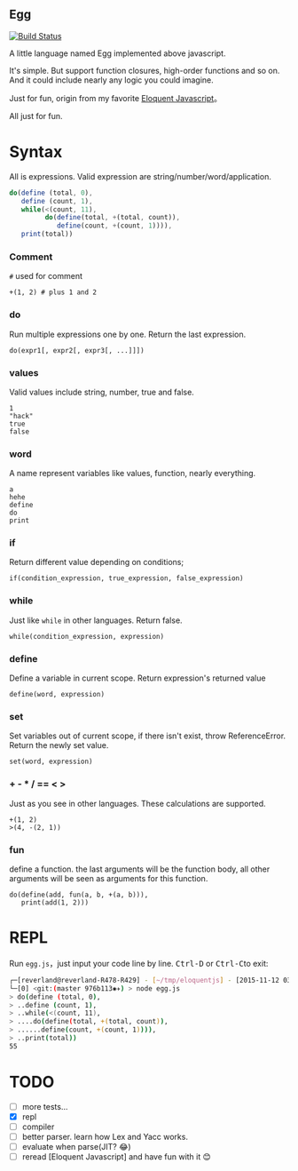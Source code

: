 Egg
----

[![Build Status](https://travis-ci.org/HalfdogStudio/interpreter-egg.png)](https://travis-ci.org/HalfdogStudio/interpreter-egg)

A little language named Egg implemented above javascript.

It's simple. But support function closures, high-order functions and so on. And it could include nearly any logic you could imagine.

Just for fun, origin from my favorite [Eloquent Javascript](http://eloquentjavascript.net/11_language.html)。

All just for fun. 

Syntax
======

All is expressions. Valid expression are string/number/word/application.

```javascript
do(define (total, 0), 
   define (count, 1),
   while(<(count, 11),
         do(define(total, +(total, count)),
            define(count, +(count, 1)))),
   print(total))
```

### Comment

`#` used for comment

    +(1, 2) # plus 1 and 2

### do 

Run multiple expressions one by one. Return the last expression.

    do(expr1[, expr2[, expr3[, ...]]])

### values

Valid values include string, number, true and false.

    1
    "hack"
    true
    false

### word

A name represent variables like values, function, nearly everything.

    a
    hehe
    define
    do
    print


### if 

Return different value depending on conditions;

    if(condition_expression, true_expression, false_expression)

### while 

Just like `while` in other languages. Return false.

    while(condition_expression, expression)

### define

Define a variable in current scope. Return expression's returned value

    define(word, expression)

### set

Set variables out of current scope, if there isn't exist, throw ReferenceError. Return the newly set value.

    set(word, expression)

### + - * / == < > 

Just as you see in other languages. These calculations are supported.

    +(1, 2)
    >(4, -(2, 1))

### fun

define a function. the last arguments will be the function body, all other arguments will be seen as arguments for this function.

    do(define(add, fun(a, b, +(a, b))),
       print(add(1, 2)))

REPL
==========

Run `egg.js`，just input your code line by line. <kbd>Ctrl-D</kbd> or <kbd>Ctrl-C</kbd>to exit:

```bash
┌─[reverland@reverland-R478-R429] - [~/tmp/eloquentjs] - [2015-11-12 03:16:54]
└─[0] <git:(master 976b113✱✈) > node egg.js
> do(define (total, 0), 
> ..define (count, 1),
> ..while(<(count, 11),
> ....do(define(total, +(total, count)),
> ......define(count, +(count, 1)))),
> ..print(total))
55
```

TODO
=====

- [ ] more tests...
- [X] repl
- [ ] compiler
- [ ] better parser. learn how Lex and Yacc works.
- [ ] evaluate when parse(JIT? :joy:)
- [ ] reread [Eloquent Javascript] and have fun with it :blush:

